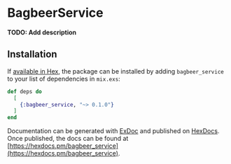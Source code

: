 # BagbeerService

**TODO: Add description**

## Installation

If [available in Hex](https://hex.pm/docs/publish), the package can be installed
by adding `bagbeer_service` to your list of dependencies in `mix.exs`:

```elixir
def deps do
  [
    {:bagbeer_service, "~> 0.1.0"}
  ]
end
```

Documentation can be generated with [ExDoc](https://github.com/elixir-lang/ex_doc)
and published on [HexDocs](https://hexdocs.pm). Once published, the docs can
be found at [https://hexdocs.pm/bagbeer_service](https://hexdocs.pm/bagbeer_service).

